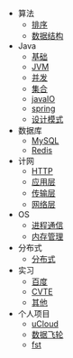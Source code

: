 * 算法
  * [排序](算法/排序.md)
  * [数据结构](算法/数据结构.md)
* Java
  * [基础](Java/基础.md)
  * [JVM](Java/JVM.md)
  * [并发](Java/并发.md)
  * [集合](Java/集合.md)
  * [javaIO](Java/javaIO.md)
  * [spring](Java/spring.md)
  * [设计模式](Java/设计模式.md)
* 数据库
  * [MySQL](数据库/MySQL.md)
  * [Redis](数据库/Redis.md)
* 计网
  * [HTTP](计网/HTTP.md)
  * [应用层](计网/应用层.md)
  * [传输层](计网/传输层.md)
  * [网络层](计网/网络层.md)
* OS
  * [进程通信](OS/进程通信.md)
  * [内存管理](OS/内存管理.md)
* 分布式
  * [分布式](分布式/分布式.md)
* 实习
  * [百度](实习/百度.md)
  * [CVTE](实习/CVTE.md)
  * [其他](实习/其他.md)
* 个人项目
  * [uCloud](个人项目/ucloud.md)
  * [数据飞轮](个人项目/数据飞轮.md)
  * [fst](个人项目/fst.md)